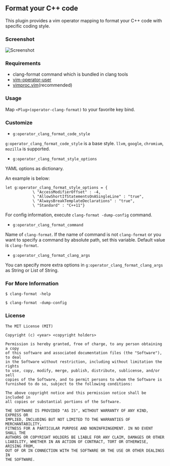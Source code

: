 ## Format your C++ code

This plugin provides a vim operator mapping to format your C++ code with specific coding style.

### Screenshot

![Screenshot](http://gifzo.net/BTZFDliMJSa.gif)

### Requirements

- clang-format command which is bundled in clang tools
- [vim-operator-user](https://github.com/kana/vim-operator-user)
- [vimproc.vim](https://github.com/Shougo/vimproc.vim)(recommended)

### Usage

Map `<Plug>(operator-clang-format)` to your favorite key bind.

### Customize

- `g:operator_clang_format_code_style`

`g:operator_clang_format_code_style` is a base style.
`llvm`, `google`, `chromium`, `mozilla` is supported.

- `g:operator_clang_format_style_options`

YAML options as dictionary.

An example is below:

```vim
let g:operator_clang_format_style_options = {
            \ "AccessModifierOffset" : -4,
            \ "AllowShortIfStatementsOnASingleLine" : "true",
            \ "AlwaysBreakTemplateDeclarations" : "true",
            \ "Standard" : "C++11"}
```

For config information, execute `clang-format -dump-config` command.

- `g:operator_clang_format_command`

Name of `clang-format`. If the name of command is not `clang-format`
or you want to specify a command by absolute path, set this variable.
Default value is `clang-format`.

- `g:operator_clang_format_clang_args`

You can specify more extra options in `g:operator_clang_format_clang_args` as String or List of String.

### For More Information

```
$ clang-format -help
```

```
$ clang-format -dump-config
```

### License

    The MIT License (MIT)

    Copyright (c) <year> <copyright holders>

    Permission is hereby granted, free of charge, to any person obtaining a copy
    of this software and associated documentation files (the "Software"), to deal
    in the Software without restriction, including without limitation the rights
    to use, copy, modify, merge, publish, distribute, sublicense, and/or sell
    copies of the Software, and to permit persons to whom the Software is
    furnished to do so, subject to the following conditions:

    The above copyright notice and this permission notice shall be included in
    all copies or substantial portions of the Software.

    THE SOFTWARE IS PROVIDED "AS IS", WITHOUT WARRANTY OF ANY KIND, EXPRESS OR
    IMPLIED, INCLUDING BUT NOT LIMITED TO THE WARRANTIES OF MERCHANTABILITY,
    FITNESS FOR A PARTICULAR PURPOSE AND NONINFRINGEMENT. IN NO EVENT SHALL THE
    AUTHORS OR COPYRIGHT HOLDERS BE LIABLE FOR ANY CLAIM, DAMAGES OR OTHER
    LIABILITY, WHETHER IN AN ACTION OF CONTRACT, TORT OR OTHERWISE, ARISING FROM,
    OUT OF OR IN CONNECTION WITH THE SOFTWARE OR THE USE OR OTHER DEALINGS IN
    THE SOFTWARE.

